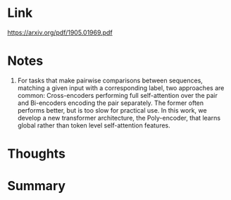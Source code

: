 Link    
===============
<p>

https://arxiv.org/pdf/1905.01969.pdf

</p>


Notes
===============
1. For tasks that make pairwise comparisons between sequences, matching a given input with a
   corresponding label, two approaches are common: Cross-encoders performing full self-attention over the
   pair and Bi-encoders encoding the pair separately. The former often performs
   better, but is too slow for practical use. In this work, we develop a new transformer architecture, 
   the Poly-encoder, that learns global rather than token level self-attention features. 







Thoughts
===============



Summary
===============